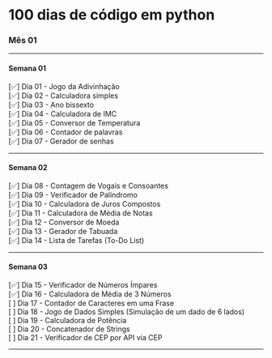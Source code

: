 # 100 dias de código em python

### Mês 01

---

#### Semana 01

[✅] Dia 01 - Jogo da Adivinhação&nbsp;  
[✅] Dia 02 - Calculadora simples&nbsp;  
[✅] Dia 03 - Ano bissexto&nbsp;  
[✅] Dia 04 - Calculadora de IMC&nbsp;  
[✅] Dia 05 - Conversor de Temperatura&nbsp;  
[✅] Dia 06 - Contador de palavras&nbsp;  
[✅] Dia 07 - Gerador de senhas&nbsp;

---

#### Semana 02

[✅] Dia 08 - Contagem de Vogais e Consoantes&nbsp;  
[✅] Dia 09 - Verificador de Palíndromo&nbsp;  
[✅] Dia 10 - Calculadora de Juros Compostos&nbsp;  
[✅] Dia 11 - Calculadora de Média de Notas&nbsp;  
[✅] Dia 12 - Conversor de Moeda&nbsp;  
[✅] Dia 13 - Gerador de Tabuada&nbsp;  
[✅] Dia 14 - Lista de Tarefas (To-Do List)&nbsp;

---

#### Semana 03

[✅] Dia 15 - Verificador de Números Ímpares&nbsp;  
[✅] Dia 16 - Calculadora de Média de 3 Números&nbsp;  
[ ] Dia 17 - Contador de Caracteres em uma Frase&nbsp;  
[ ] Dia 18 - Jogo de Dados Simples (Simulação de um dado de 6 lados)&nbsp;  
[ ] Dia 19 - Calculadora de Potência&nbsp;  
[ ] Dia 20 - Concatenador de Strings&nbsp;  
[ ] Dia 21 - Verificador de CEP por API via CEP&nbsp;

---
